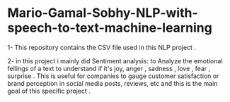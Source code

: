 # Mario-Gamal-Sobhy-NLP-with-speech-to-text-machine-learning
1- This repository contains the CSV file used in this NLP project .


2- in this project i mainly did Sentiment analysis: to Analyze the emotional fellings of a text to understand if it's joy, anger ,  sadness , love , fear , surprise . This is useful for companies to gauge customer satisfaction or brand perception in social media posts, reviews, etc and this is the main goal of this specific project . 
 

